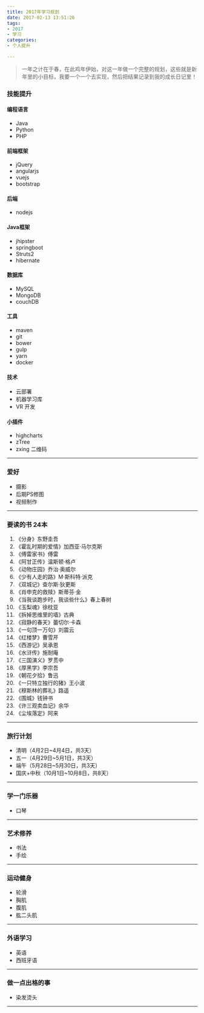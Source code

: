 ```yaml
---
title: 2017年学习规划
date: 2017-02-13 13:51:26
tags:
- 2017
- 学习
categories:
- 个人提升

---
```


> 一年之计在于春，在此鸡年伊始，对这一年做一个完整的规划，这些就是新年里的小目标，我要一个一个去实现，然后把结果记录到我的成长日记里！

### 技能提升

#### 编程语言
- Java
- Python
- PHP

#### 前端框架
- jQuery
- angularjs
- vuejs
- bootstrap

#### 后端
- nodejs

<!-- more -->

#### Java框架
- jhipster
- springboot
- Struts2
- hibernate

#### 数据库
- MySQL
- MongoDB
- couchDB

#### 工具
- maven
- git
- bower
- gulp
- yarn
- docker

#### 技术
- 云部署
- 机器学习库
- VR 开发

#### 小插件
- highcharts
- zTree
- zxing 二维码

---

### 爱好
- 摄影
- 后期PS修图
- 视频制作

---

### 要读的书 24本

1. 《分身》东野圭吾
2. 《霍乱时期的爱情》加西亚·马尔克斯
3. 《傅雷家书》傅雷
4. 《阿甘正传》温斯顿·格卢
5. 《动物庄园》乔治·奥威尔
6. 《少有人走的路》M·斯科特·派克
7. 《双城记》查尔斯·狄更斯
8. 《肖申克的救赎》斯蒂芬·金
9. 《当我谈跑步时，我谈些什么》春上春树
10. 《玉梨魂》徐枕亚
11. 《拆掉思维里的墙》古典
12. 《寂静的春天》蕾切尔·卡森
13. 《一句顶一万句》刘震云
14. 《红楼梦》曹雪芹
15. 《西游记》吴承恩
16. 《水浒传》施耐庵
17. 《三国演义》罗贯中
18. 《厚黑学》李宗吾
19. 《朝花夕拾》鲁迅
20. 《一只特立独行的猪》王小波
21. 《穆斯林的葬礼》路遥
22. 《围城》钱钟书
23. 《许三观卖血记》余华
24. 《尘埃落定》阿来

---

### 旅行计划
- 清明（4月2日~4月4日，共3天）
- 五一（4月29日~5月1日，共3天）
- 端午（5月28日~5月30日，共3天）
- 国庆+中秋（10月1日~10月8日，共8天）

---

### 学一门乐器
- 口琴

---

### 艺术修养
- 书法
- 手绘

---

### 运动健身
- 轮滑
- 胸肌
- 腹肌
- 肱二头肌

---

### 外语学习
- 英语
- 西班牙语

---

### 做一点出格的事
- 染发烫头

---





